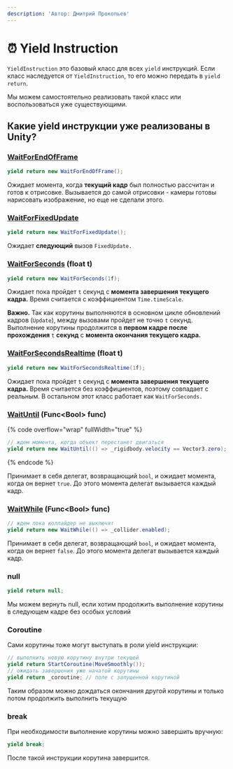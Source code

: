 ```yaml
---
description: 'Автор: Дмитрий Прокопьев'
---
```


# ⏰ Yield Instruction

`YieldInstruction` это базовый класс для всех `yield` инструкций. Если класс наследуется от `YieldInstruction`, то его можно передать в `yield return`.&#x20;

Мы можем самостоятельно реализовать такой класс или воспользоваться уже существующими.

## Какие yield инструкции уже реализованы в Unity?

### [WaitForEndOfFrame](https://docs.unity3d.com/ScriptReference/WaitForEndOfFrame.html)

```csharp
yield return new WaitForEndOfFrame();
```

Ожидает момента, когда **текущий кадр** был полностью рассчитан и готов к отрисовке. Вызывается до самой отрисовки - камеры готовы нарисовать изображение, но еще не сделали этого.

### [WaitForFixedUpdate](https://docs.unity3d.com/ScriptReference/WaitForFixedUpdate.html)

```csharp
yield return new WaitForFixedUpdate();
```

Ожидает **следующий** вызов `FixedUpdate.`

### [WaitForSeconds](https://docs.unity3d.com/ScriptReference/WaitForSeconds.html) (float t)

```csharp
yield return new WaitForSeconds(1f);
```

Ожидает пока пройдет `t` секунд c **момента завершения текущего кадра.** Время считается с коэффициентом `Time.timeScale`.

**Важно.** Так как корутины выполняются в основном цикле обновлений кадров (`Update`), между вызовами пройдет не точно `t` секунд. Выполнение корутины продолжится в **первом кадре после прохождения** `t` **секунд** c **момента окончания текущего кадра.**

### [WaitForSecondsRealtime](https://docs.unity3d.com/ScriptReference/WaitForSecondsRealtime.html) (float t)

```csharp
yield return new WaitForSecondsRealtime(1f);
```

Ожидает пока пройдет `t` секунд c **момента завершения текущего кадра.** Время считается без коэффициентов, поэтому совпадает с реальным. В остальном этот класс работает как `WaitForSeconds.`

### [WaitUntil](https://docs.unity3d.com/ScriptReference/WaitUntil.html) (Func\<Bool> func)

{% code overflow="wrap" fullWidth="true" %}
```csharp
// ждем момента, когда объект перестанет двигаться
yield return new WaitUntil(() => _rigidbody.velocity == Vector3.zero);
```
{% endcode %}

Принимает в себя делегат, возвращающий `bool`, и ожидает момента, когда он вернет `true`. До этого момента делегат вызывается каждый кадр.

### [WaitWhile](https://docs.unity3d.com/ScriptReference/WaitWhile.html) (Func\<Bool> func)

```csharp
// ждем пока коллайдер не выключят
yield return new WaitWhile(() => _collider.enabled);
```

Принимает в себя делегат, возвращающий `bool`, и ожидает момента, когда он вернет `false`. До этого момента делегат вызывается каждый кадр.

### null

```csharp
yield return null;
```

Мы можем вернуть null, если хотим продолжить выполнение корутины в следующем кадре без особых условий

### Coroutine

Сами корутины тоже могут выступать в роли yield инструкции:

```csharp
// выполнить новую корутину внутри текущей
yield return StartCoroutine(MoveSmoothly());
// ожидать завершения уже начатой корутины
yield return _coroutine; // поле с запущенной корутиной
```

Таким образом можно дождаться окончания другой корутины и только потом продолжить выполнить текущую

### break

При необходимости выполнение корутины можно завершить вручную:

```csharp
yield break;
```

После такой инструкции корутина завершится.
